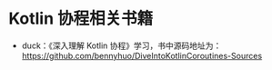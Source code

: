 # Kotlin 协程相关书籍

- duck：《深入理解 Kotlin 协程》学习，书中源码地址为：<https://github.com/bennyhuo/DiveIntoKotlinCoroutines-Sources>

